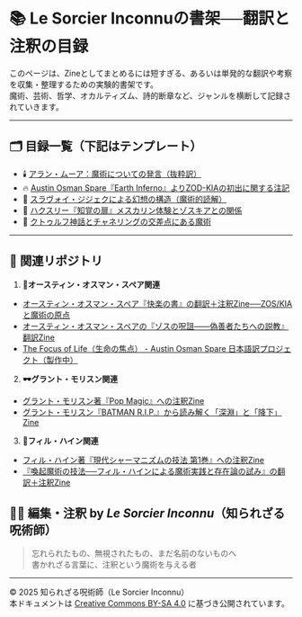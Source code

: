 # 📚 Le Sorcier Inconnuの書架──翻訳と注釈の目録

このページは、Zineとしてまとめるには短すぎる、あるいは単発的な翻訳や考察を収集・整理するための実験的書架です。  
魔術、芸術、哲学、オカルティズム、詩的断章など、ジャンルを横断して記録されていきます。

---

## 🗂 目録一覧（下記はテンプレート）

- 🕯️ [アラン・ムーア：魔術についての発言（抜粋訳）](alan_moore_magick_quotes.md)
- 🔥 [Austin Osman Spare『Earth Inferno』よりZOD-KIAの初出に関する注記](earth_inferno_zodkia.md)
- 🧵 [スラヴォイ・ジジェクによる幻想の構造（魔術的読解）](zizek_fantasy_structure.md)
- 🦠 [ハクスリー『知覚の扉』メスカリン体験とゾスキアとの関係](huxley_doors_mescaline.md)
- 🦑 [クトゥルフ神話とチャネリングの交差点にある魔術](cthulhu_channeling.md)

---

## 🔗 関連リポジトリ

1. **🎨オースティン・オスマン・スペア関連**<br>

- [オースティン・オスマン・スペア『快楽の書』の翻訳＋注釈Zine──ZOS/KIAと魔術の原点](https://github.com/ravensgate-tux/book_of_pleasure/blob/main/README.md)
- [オースティン・オスマン・スペアの『ゾスの呪詛――偽善者たちへの説教』翻訳Zine](https://github.com/ravensgate-tux/Anathema_of_Zos/blob/main/README.md)
- [The Focus of Life（生命の焦点） - Austin Osman Spare 日本語訳プロジェクト（製作中）](https://github.com/ravensgate-tux/focus-of-life/blob/main/README.md)

2. **🕶グラント・モリスン関連**<br>

- [グラント・モリスン著『Pop Magic』への注釈Zine](https://github.com/ravensgate-tux/pop_magic_annotation/blob/main/README.md)
- [グラント・モリスン『BATMAN R.I.P.』から読み解く「深淵」と「降下」Zine](https://github.com/ravensgate-tux/batman_rip_zine/blob/main/README.md)

3. **🦑フィル・ハイン関連**<br>

- [フィル・ハイン著『現代シャーマニズムの技法 第1巻』への注釈Zine](https://github.com/ravensgate-tux/hine_modern_shamanism/blob/main/README.md)
- [『喚起魔術の技法──フィル・ハインによる魔術実践と存在論の試み』の翻訳＋注釈Zine](https://github.com/ravensgate-tux/hine_evocation/blob/main/README.md)

## 🧙‍♂️ 編集・注釈 by *Le Sorcier Inconnu*（知られざる呪術師）

> 忘れられたもの、無視されたもの、まだ名前のないものへ  
> 書かれざる言葉に、注釈という魔術を与える者

---

© 2025 知られざる呪術師（Le Sorcier Inconnu）  
本ドキュメントは [Creative Commons BY-SA 4.0](https://creativecommons.org/licenses/by-sa/4.0/deed.ja) に基づき公開されています。
